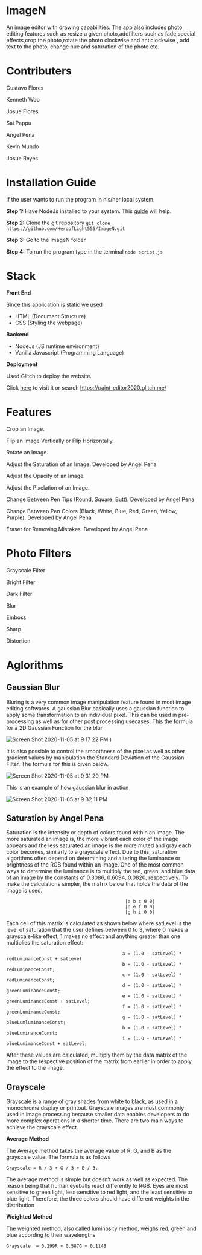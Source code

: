 # ImageN
An image editor with drawing capabilities. The app also includes photo editing features such as resize a given photo,addfilters 
such as fade,special effects,crop the photo,rotate the photo clockwise and anticlockwise , add text to the photo, change hue and saturation of the photo etc.

# Contributers
Gustavo Flores

Kenneth Woo

Josue Flores

Sai Pappu

Angel Pena

Kevin Mundo

Josue Reyes

# Installation Guide

If the user wants to run the program in his/her local system.

**Step 1:** Have NodeJs installed to your system. 
This [guide](https://www.edureka.co/blog/node-js-installation/) will help.

**Step 2:** Clone the git repository
`git clone https://github.com/HeroofLight555/ImageN.git`

**Step 3:** Go to the ImageN folder

**Step 4:** To run the program type in the terminal 
`node script.js`

# Stack 
**Front End**

Since this application is static we used 

 - HTML (Document Structure)
 - CSS  (Styling the webpage)
 
**Backend**

- NodeJs (JS runtime environment)
- Vanilla Javascript (Programming Language)

**Deployment**

Used Glitch to deploy the website.

Click [here](https://paint-editor2020.glitch.me/) to visit it or search https://paint-editor2020.glitch.me/

# Features 

Crop an Image.

Flip an Image Vertically or Flip Horizontally.

Rotate an Image.

Adjust the Saturation of an Image. Developed by Angel Pena

Adjust the Opacity of an Image.

Adjust the Pixelation of an Image.

Change Between Pen Tips (Round, Square, Butt). Developed by Angel Pena

Change Between Pen Colors (Black, White, Blue, Red, Green, Yellow, Purple). Developed by Angel Pena

Eraser for Removing Mistakes. Developed by Angel Pena

# Photo Filters

Grayscale Filter

Bright Filter

Dark Filter

Blur

Emboss

Sharp

Distortion


# Aglorithms 

## Gaussian Blur

Bluring is a very common image manipulation feature found in most image editing softwares. A gaussian Blur basically uses a gaussian function to apply some transformation to an individual pixel. This can be used in pre-processing as well as for other post processing usecases. 
This the formula for a 2D Gaussian Function for the blur

![Screen Shot 2020-11-05 at 9 17 22 PM](https://user-images.githubusercontent.com/20531977/98329643-8bc9e600-1fad-11eb-8211-a97c185dcbf0.png)
)

It is also possible to control the smoothness of the pixel as well as other gradient values by manipulation the Standard Deviation of the Gaussian Filter. The formula for this is given below. 

![Screen Shot 2020-11-05 at 9 31 20 PM](https://user-images.githubusercontent.com/20531977/98329970-40fc9e00-1fae-11eb-8ed3-79f6bd34da7b.png)


This is an example of how gaussian blur in action

![Screen Shot 2020-11-05 at 9 32 11 PM](https://user-images.githubusercontent.com/20531977/98330018-5ffb3000-1fae-11eb-9891-e58634049b4b.png)

## Saturation by Angel Pena
Saturation is the intensity or depth of colors found within an image. The more saturated an image is, the more vibrant each color of the image appears and the less saturated an image is the more muted and gray each color becomes, similarly to a grayscale effect. Due to this, saturation algorithms often depend on determining and altering the luminance or brightness of the RGB found within an image. One of the most common ways to determine the luminance is to multiply the red, green, and blue data of an image by the constants of 0.3086, 0.6094, 0.0820, respectively. To make the calculations simpler, the matrix below that holds the data of the image is used. 
                                                
                                                |a b c 0 0|
                                                |d e f 0 0|
                                                |g h i 0 0|
                                                
Each cell of this matrix is calculated as shown below where satLevel is the level of saturation that the user defines between 0 to 3, where 0 makes a grayscale-like effect, 1 makes no effect and anything greater than one multiplies the saturation effect:

                                               a = (1.0 - satLevel) * redLuminanceConst + satLevel
                                               b = (1.0 - satLevel) * redLuminanceConst;
                                               c = (1.0 - satLevel) * redLuminanceConst;
                                               d = (1.0 - satLevel) * greenLuminanceConst;
                                               e = (1.0 - satLevel) * greenLuminanceConst + satLevel;
                                               f = (1.0 - satLevel) * greenLuminanceConst;
                                               g = (1.0 - satLevel) * blueLumluminanceConst;
                                               h = (1.0 - satLevel) * blueLuminanceConst;
                                               i = (1.0 - satLevel) * blueLumimanceConst + satLevel;

After these values are calculated, multiply them by the data matrix of the image to the respective position of the matrix from earlier in order to apply the effect to the image.

## Grayscale

Grayscale is a range of gray shades from white to black, as used in a monochrome display or printout. Grayscale images are most commonly used in image processing because smaller data enables developers to do more complex operations in a shorter time. There are two main ways to achieve the grayscale effect. 

**Average Method**

The Average method takes the average value of R, G, and B as the grayscale value.
The formula is as follows 

`Grayscale = R / 3 + G / 3 + B / 3.`

The average method is simple but doesn’t work as well as expected. The reason being that human eyeballs react differently to RGB. Eyes are most sensitive to green light, less sensitive to red light, and the least sensitive to blue light. Therefore, the three colors should have different weights in the distribution

**Weighted Method**

The weighted method, also called luminosity method, weighs red, green and blue according to their wavelengths

`Grayscale  = 0.299R + 0.587G + 0.114B`


